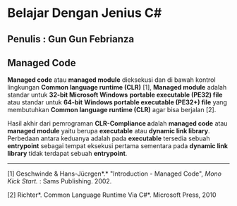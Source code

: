 # Belajar Dengan Jenius C#

## Penulis : Gun Gun Febrianza

## Managed Code

**Managed code** atau **managed module** dieksekusi dan di bawah kontrol lingkungan **Common language runtime (CLR)** [1], **Managed module** adalah standar untuk **32-bit Microsoft Windows** **portable executable (PE32) file** atau standar untuk **64-bit** **Windows portable executable (PE32+) file** yang membutuhkan **Common language runtime (CLR)** agar bisa berjalan [2]. 

Hasil akhir dari pemrograman **CLR-Compliance a**dalah **managed code** atau **managed module** yaitu berupa **executable** atau **dynamic link library**. Perbedaan antara keduanya adalah pada **executable** tersedia sebuah **entrypoint**  sebagai tempat eksekusi pertama sementara pada **dynamic link library** tidak terdapat sebuah **entrypoint**.



---------------------

[1] Geschwinde & Hans-Jücrgen*.* "Introduction - Managed Code", *Mono Kick Start.* : Sams Publishing. 2002.

[2] Richter*. Common Language Runtime Via C#*. Microsoft Press, 2010